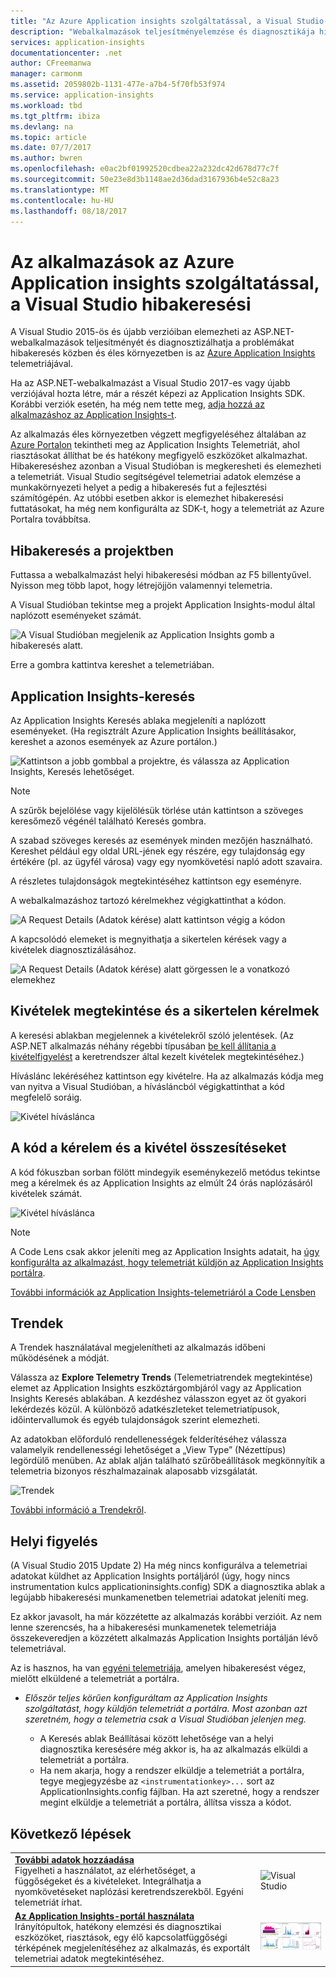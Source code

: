 ```yaml
---
title: "Az Azure Application insights szolgáltatással, a Visual Studio-alkalmazások hibakeresését |} Microsoft Docs"
description: "Webalkalmazások teljesítményelemzése és diagnosztikája hibakeresés közben és éles környezetben."
services: application-insights
documentationcenter: .net
author: CFreemanwa
manager: carmonm
ms.assetid: 2059802b-1131-477e-a7b4-5f70fb53f974
ms.service: application-insights
ms.workload: tbd
ms.tgt_pltfrm: ibiza
ms.devlang: na
ms.topic: article
ms.date: 07/7/2017
ms.author: bwren
ms.openlocfilehash: e0ac2bf01992520cdbea22a232dc42d678d77c7f
ms.sourcegitcommit: 50e23e8d3b1148ae2d36dad3167936b4e52c8a23
ms.translationtype: MT
ms.contentlocale: hu-HU
ms.lasthandoff: 08/18/2017
---
```

# <a name="debug-your-applications-with-azure-application-insights-in-visual-studio"></a>Az alkalmazások az Azure Application insights szolgáltatással, a Visual Studio hibakeresési
A Visual Studio 2015-ös és újabb verzióiban elemezheti az ASP.NET-webalkalmazások teljesítményét és diagnosztizálhatja a problémákat hibakeresés közben és éles környezetben is az [Azure Application Insights](app-insights-overview.md) telemetriájával.

Ha az ASP.NET-webalkalmazást a Visual Studio 2017-es vagy újabb verziójával hozta létre, már a részét képezi az Application Insights SDK. Korábbi verziók esetén, ha még nem tette meg, [adja hozzá az alkalmazáshoz az Application Insights-t](app-insights-asp-net.md).

Az alkalmazás éles környezetben végzett megfigyeléséhez általában az [Azure Portalon](https://portal.azure.com) tekintheti meg az Application Insights Telemetriát, ahol riasztásokat állíthat be és hatékony megfigyelő eszközöket alkalmazhat. Hibakereséshez azonban a Visual Studióban is megkeresheti és elemezheti a telemetriát. Visual Studio segítségével telemetriai adatok elemzése a munkakörnyezeti helyet a pedig a hibakeresés fut a fejlesztési számítógépén. Az utóbbi esetben akkor is elemezhet hibakeresési futtatásokat, ha még nem konfigurálta az SDK-t, hogy a telemetriát az Azure Portalra továbbítsa. 

## <a name="run"></a> Hibakeresés a projektben
Futtassa a webalkalmazást helyi hibakeresési módban az F5 billentyűvel. Nyisson meg több lapot, hogy létrejöjjön valamennyi telemetria.

A Visual Studióban tekintse meg a projekt Application Insights-modul által naplózott eseményeket számát.

![A Visual Studióban megjelenik az Application Insights gomb a hibakeresés alatt.](./media/app-insights-visual-studio/appinsights-09eventcount.png)

Erre a gombra kattintva kereshet a telemetriában. 

## <a name="application-insights-search"></a>Application Insights-keresés
Az Application Insights Keresés ablaka megjeleníti a naplózott eseményeket. (Ha regisztrált Azure Application Insights beállításakor, kereshet a azonos események az Azure portálon.)

![Kattintson a jobb gombbal a projektre, és válassza az Application Insights, Keresés lehetőséget.](./media/app-insights-visual-studio/34.png)

> [!NOTE] 
> A szűrők bejelölése vagy kijelölésük törlése után kattintson a szöveges keresőmező végénél található Keresés gombra.
>

A szabad szöveges keresés az események minden mezőjén használható. Kereshet például egy oldal URL-jének egy részére, egy tulajdonság egy értékére (pl. az ügyfél városa) vagy egy nyomkövetési napló adott szavaira.

A részletes tulajdonságok megtekintéséhez kattintson egy eseményre.

A webalkalmazáshoz tartozó kérelmekhez végigkattinthat a kódon.

![A Request Details (Adatok kérése) alatt kattintson végig a kódon](./media/app-insights-visual-studio/31.png)

A kapcsolódó elemeket is megnyithatja a sikertelen kérések vagy a kivételek diagnosztizálásához.

![A Request Details (Adatok kérése) alatt görgessen le a vonatkozó elemekhez](./media/app-insights-visual-studio/41.png)

## <a name="view-exceptions-and-failed-requests"></a>Kivételek megtekintése és a sikertelen kérelmek
A keresési ablakban megjelennek a kivételekről szóló jelentések. (Az ASP.NET alkalmazás néhány régebbi típusában [be kell állítania a kivételfigyelést](app-insights-asp-net-exceptions.md) a keretrendszer által kezelt kivételek megtekintéséhez.)

Híváslánc lekéréséhez kattintson egy kivételre. Ha az alkalmazás kódja meg van nyitva a Visual Studióban, a hívásláncból végigkattinthat a kód megfelelő soráig.

![Kivétel híváslánca](./media/app-insights-visual-studio/17.png)

## <a name="view-request-and-exception-summaries-in-the-code"></a>A kód a kérelem és a kivétel összesítéseket
A kód fókuszban sorban fölött mindegyik eseménykezelő metódus tekintse meg a kérelmek és az Application Insights az elmúlt 24 órás naplózásáról kivételek számát.

![Kivétel híváslánca](./media/app-insights-visual-studio/21.png)

> [!NOTE] 
> A Code Lens csak akkor jeleníti meg az Application Insights adatait, ha [úgy konfigurálta az alkalmazást, hogy telemetriát küldjön az Application Insights portálra](app-insights-asp-net.md).
>

[További információk az Application Insights-telemetriáról a Code Lensben](app-insights-visual-studio-codelens.md)

## <a name="trends"></a>Trendek
A Trendek használatával megjelenítheti az alkalmazás időbeni működésének a módját. 

Válassza az **Explore Telemetry Trends** (Telemetriatrendek megtekintése) elemet az Application Insights eszköztárgombjáról vagy az Application Insights Keresés ablakában. A kezdéshez válasszon egyet az öt gyakori lekérdezés közül. A különböző adatkészleteket telemetriatípusok, időintervallumok és egyéb tulajdonságok szerint elemezheti. 

Az adatokban előforduló rendellenességek felderítéséhez válassza valamelyik rendellenességi lehetőséget a „View Type” (Nézettípus) legördülő menüben. Az ablak alján található szűrőbeállítások megkönnyítik a telemetria bizonyos részhalmazainak alaposabb vizsgálatát.

![Trendek](./media/app-insights-visual-studio/51.png)

[További információ a Trendekről](app-insights-visual-studio-trends.md).

## <a name="local-monitoring"></a>Helyi figyelés
(A Visual Studio 2015 Update 2) Ha még nincs konfigurálva a telemetriai adatokat küldhet az Application Insights portáljáról (úgy, hogy nincs instrumentation kulcs applicationinsights.config) SDK a diagnosztika ablak a legújabb hibakeresési munkamenetben telemetriai adatokat jeleníti meg. 

Ez akkor javasolt, ha már közzétette az alkalmazás korábbi verzióit. Az nem lenne szerencsés, ha a hibakeresési munkamenetek telemetriája összekeveredjen a közzétett alkalmazás Application Insights portálján lévő telemetriával.

Az is hasznos, ha van [egyéni telemetriája](app-insights-api-custom-events-metrics.md), amelyen hibakeresést végez, mielőtt elküldené a telemetriát a portálra.

* *Először teljes körűen konfiguráltam az Application Insights szolgáltatást, hogy küldjön telemetriát a portálra. Most azonban azt szeretném, hogy a telemetria csak a Visual Studióban jelenjen meg.*
  
  * A Keresés ablak Beállításai között lehetősége van a helyi diagnosztika keresésére még akkor is, ha az alkalmazás elküldi a telemetriát a portálra.
  * Ha nem akarja, hogy a rendszer elküldje a telemetriát a portálra, tegye megjegyzésbe az `<instrumentationkey>...` sort az ApplicationInsights.config fájlban. Ha azt szeretné, hogy a rendszer megint elküldje a telemetriát a portálra, állítsa vissza a kódot.


## <a name="next-steps"></a>Következő lépések
|  |  |
| --- | --- |
| **[További adatok hozzáadása](app-insights-asp-net-more.md)**<br/>Figyelheti a használatot, az elérhetőséget, a függőségeket és a kivételeket. Integrálhatja a nyomkövetéseket naplózási keretrendszerekből. Egyéni telemetriát írhat. |![Visual Studio](./media/app-insights-visual-studio/64.png) |
| **[Az Application Insights-portál használata](app-insights-dashboards.md)**<br/>Irányítópultok, hatékony elemzési és diagnosztikai eszközöket, riasztások, egy élő kapcsolatfüggőségi térképének megjelenítéséhez az alkalmazás, és exportált telemetriai adatok megtekintéséhez. |![Visual Studio](./media/app-insights-visual-studio/62.png) |

